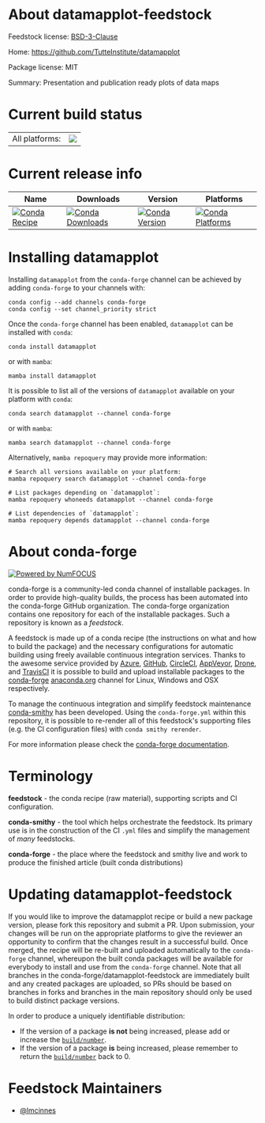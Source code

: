 About datamapplot-feedstock
===========================

Feedstock license: [BSD-3-Clause](https://github.com/conda-forge/datamapplot-feedstock/blob/main/LICENSE.txt)

Home: https://github.com/TutteInstitute/datamapplot

Package license: MIT

Summary: Presentation and publication ready plots of data maps

Current build status
====================


<table><tr><td>All platforms:</td>
    <td>
      <a href="https://dev.azure.com/conda-forge/feedstock-builds/_build/latest?definitionId=21241&branchName=main">
        <img src="https://dev.azure.com/conda-forge/feedstock-builds/_apis/build/status/datamapplot-feedstock?branchName=main">
      </a>
    </td>
  </tr>
</table>

Current release info
====================

| Name | Downloads | Version | Platforms |
| --- | --- | --- | --- |
| [![Conda Recipe](https://img.shields.io/badge/recipe-datamapplot-green.svg)](https://anaconda.org/conda-forge/datamapplot) | [![Conda Downloads](https://img.shields.io/conda/dn/conda-forge/datamapplot.svg)](https://anaconda.org/conda-forge/datamapplot) | [![Conda Version](https://img.shields.io/conda/vn/conda-forge/datamapplot.svg)](https://anaconda.org/conda-forge/datamapplot) | [![Conda Platforms](https://img.shields.io/conda/pn/conda-forge/datamapplot.svg)](https://anaconda.org/conda-forge/datamapplot) |

Installing datamapplot
======================

Installing `datamapplot` from the `conda-forge` channel can be achieved by adding `conda-forge` to your channels with:

```
conda config --add channels conda-forge
conda config --set channel_priority strict
```

Once the `conda-forge` channel has been enabled, `datamapplot` can be installed with `conda`:

```
conda install datamapplot
```

or with `mamba`:

```
mamba install datamapplot
```

It is possible to list all of the versions of `datamapplot` available on your platform with `conda`:

```
conda search datamapplot --channel conda-forge
```

or with `mamba`:

```
mamba search datamapplot --channel conda-forge
```

Alternatively, `mamba repoquery` may provide more information:

```
# Search all versions available on your platform:
mamba repoquery search datamapplot --channel conda-forge

# List packages depending on `datamapplot`:
mamba repoquery whoneeds datamapplot --channel conda-forge

# List dependencies of `datamapplot`:
mamba repoquery depends datamapplot --channel conda-forge
```


About conda-forge
=================

[![Powered by
NumFOCUS](https://img.shields.io/badge/powered%20by-NumFOCUS-orange.svg?style=flat&colorA=E1523D&colorB=007D8A)](https://numfocus.org)

conda-forge is a community-led conda channel of installable packages.
In order to provide high-quality builds, the process has been automated into the
conda-forge GitHub organization. The conda-forge organization contains one repository
for each of the installable packages. Such a repository is known as a *feedstock*.

A feedstock is made up of a conda recipe (the instructions on what and how to build
the package) and the necessary configurations for automatic building using freely
available continuous integration services. Thanks to the awesome service provided by
[Azure](https://azure.microsoft.com/en-us/services/devops/), [GitHub](https://github.com/),
[CircleCI](https://circleci.com/), [AppVeyor](https://www.appveyor.com/),
[Drone](https://cloud.drone.io/welcome), and [TravisCI](https://travis-ci.com/)
it is possible to build and upload installable packages to the
[conda-forge](https://anaconda.org/conda-forge) [anaconda.org](https://anaconda.org/)
channel for Linux, Windows and OSX respectively.

To manage the continuous integration and simplify feedstock maintenance
[conda-smithy](https://github.com/conda-forge/conda-smithy) has been developed.
Using the ``conda-forge.yml`` within this repository, it is possible to re-render all of
this feedstock's supporting files (e.g. the CI configuration files) with ``conda smithy rerender``.

For more information please check the [conda-forge documentation](https://conda-forge.org/docs/).

Terminology
===========

**feedstock** - the conda recipe (raw material), supporting scripts and CI configuration.

**conda-smithy** - the tool which helps orchestrate the feedstock.
                   Its primary use is in the construction of the CI ``.yml`` files
                   and simplify the management of *many* feedstocks.

**conda-forge** - the place where the feedstock and smithy live and work to
                  produce the finished article (built conda distributions)


Updating datamapplot-feedstock
==============================

If you would like to improve the datamapplot recipe or build a new
package version, please fork this repository and submit a PR. Upon submission,
your changes will be run on the appropriate platforms to give the reviewer an
opportunity to confirm that the changes result in a successful build. Once
merged, the recipe will be re-built and uploaded automatically to the
`conda-forge` channel, whereupon the built conda packages will be available for
everybody to install and use from the `conda-forge` channel.
Note that all branches in the conda-forge/datamapplot-feedstock are
immediately built and any created packages are uploaded, so PRs should be based
on branches in forks and branches in the main repository should only be used to
build distinct package versions.

In order to produce a uniquely identifiable distribution:
 * If the version of a package **is not** being increased, please add or increase
   the [``build/number``](https://docs.conda.io/projects/conda-build/en/latest/resources/define-metadata.html#build-number-and-string).
 * If the version of a package **is** being increased, please remember to return
   the [``build/number``](https://docs.conda.io/projects/conda-build/en/latest/resources/define-metadata.html#build-number-and-string)
   back to 0.

Feedstock Maintainers
=====================

* [@lmcinnes](https://github.com/lmcinnes/)

